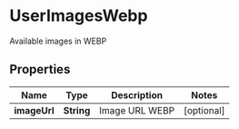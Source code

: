 

# UserImagesWebp

Available images in WEBP

## Properties

| Name | Type | Description | Notes |
|------------ | ------------- | ------------- | -------------|
|**imageUrl** | **String** | Image URL WEBP |  [optional] |




